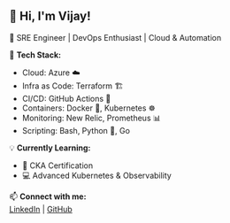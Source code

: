 ## 👋 Hi, I'm Vijay! 

🚀 SRE Engineer | DevOps Enthusiast | Cloud & Automation  

🔹 **Tech Stack:**  
- Cloud: Azure ☁️  
- Infra as Code: Terraform 🏗️  
- CI/CD: GitHub Actions 🚀  
- Containers: Docker 🐳, Kubernetes ☸️  
- Monitoring: New Relic, Prometheus 📊  
- Scripting: Bash, Python 🐍, Go  

💡 **Currently Learning:**  
- 📖 CKA Certification  
- 💻 Advanced Kubernetes & Observability  

📫 **Connect with me:**  
[LinkedIn](https://www.linkedin.com/in/vijaykumar-fulari/) | [GitHub](https://github.com/fulariv)  
